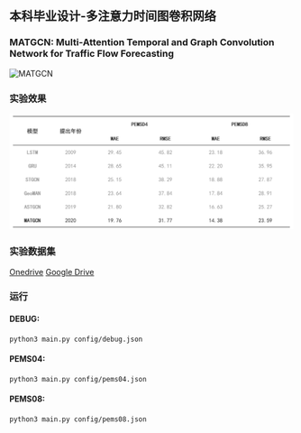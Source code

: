 ## 本科毕业设计-多注意力时间图卷积网络

### MATGCN: Multi-Attention Temporal and Graph Convolution Network for Traffic Flow Forecasting

![MATGCN](./images/matgcn.png)

### 实验效果
![Result](./images/result.png)

### 实验数据集
[Onedrive](https://1drv.ms/u/s!AufZP2YDvxUDjhJBFIUK-PcyhufH?e=y3gyf9)
[Google Drive](https://drive.google.com/drive/folders/1uOPQRiYGqKTVxI6zJkvmYuxDln-MXV8g?usp=sharing)
### 运行
#### DEBUG:
```
python3 main.py config/debug.json 
```
#### PEMS04:
```
python3 main.py config/pems04.json 
```
#### PEMS08:
```
python3 main.py config/pems08.json 
```